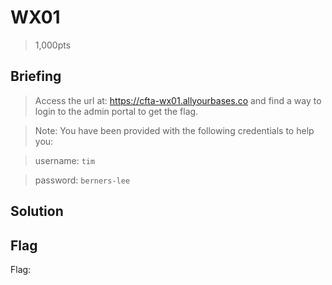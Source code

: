 # WX01
> 1,000pts

## Briefing
> Access the url at: https://cfta-wx01.allyourbases.co and find a way to login to the admin portal to get the flag.

> Note: You have been provided with the following credentials to help you:

> username: `tim`

> password: `berners-lee`

## Solution

## Flag
Flag: ` `
